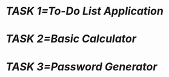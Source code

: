 <h1><i>TASK 1=To-Do List Application</i></h1>
<h1><i>TASK 2=Basic Calculator</i></h1>
<h1><i>TASK 3=Password Generator</i></h1>

